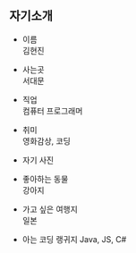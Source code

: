 ## 자기소개 
- 이름   
김현진  
- 사는곳  
서대문
- 직업  
컴퓨터 프로그래머
- 취미  
영화감상, 코딩  
- 자기 사진  

- 좋아하는 동물  
강아지
- 가고 싶은 여행지  
일본

- 아는 코딩 랭귀지
Java, JS, C#
